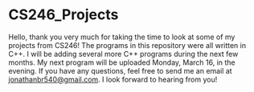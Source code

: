 # CS246_Projects
Hello, thank you very much for taking the time to look at some of my projects from CS246! The programs in this repository were all written in C++. I will be adding several more C++ programs during the next few months. My next program will be uploaded Monday, March 16, in the evening. If you have any questions, feel free to send me an email at jonathanbr540@gmail.com. I look forward to hearing from you!

